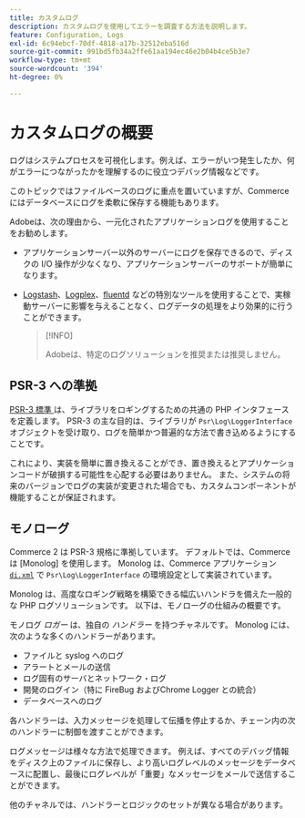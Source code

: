 ```yaml
---
title: カスタムログ
description: カスタムログを使用してエラーを調査する方法を説明します。
feature: Configuration, Logs
exl-id: 6c94ebcf-70df-4818-a17b-32512eba516d
source-git-commit: 991bd5fb34a2ffe61aa194ec46e2b04b4ce5b3e7
workflow-type: tm+mt
source-wordcount: '394'
ht-degree: 0%

---
```


# カスタムログの概要

ログはシステムプロセスを可視化します。例えば、エラーがいつ発生したか、何がエラーにつながったかを理解するのに役立つデバッグ情報などです。

このトピックではファイルベースのログに重点を置いていますが、Commerceにはデータベースにログを柔軟に保存する機能もあります。

Adobeは、次の理由から、一元化されたアプリケーションログを使用することをお勧めします。

- アプリケーションサーバー以外のサーバーにログを保存できるので、ディスクの I/O 操作が少なくなり、アプリケーションサーバーのサポートが簡単になります。

- [Logstash]、[Logplex]、[fluentd] などの特別なツールを使用することで、実稼動サーバーに影響を与えることなく、ログデータの処理をより効果的に行うことができます。

  >[!INFO]
  >
  >Adobeは、特定のログソリューションを推奨または推奨しません。

## PSR-3 への準拠

[PSR-3 標準 ][laminas] は、ライブラリをロギングするための共通の PHP インタフェースを定義します。 PSR-3 の主な目的は、ライブラリが `Psr\Log\LoggerInterface` オブジェクトを受け取り、ログを簡単かつ普遍的な方法で書き込めるようにすることです。

これにより、実装を簡単に置き換えることができ、置き換えるとアプリケーションコードが破損する可能性を心配する必要はありません。 また、システムの将来のバージョンでログの実装が変更された場合でも、カスタムコンポーネントが機能することが保証されます。

## モノローグ

Commerce 2 は PSR-3 規格に準拠しています。 デフォルトでは、Commerceは [Monolog] を使用します。 Monolog は、Commerce アプリケーション [`di.xml`][di] で `Psr\Log\LoggerInterface` の環境設定として実装されています。

Monolog は、高度なロギング戦略を構築できる幅広いハンドラを備えた一般的な PHP ログソリューションです。 以下は、モノローグの仕組みの概要です。

モノログ _ロガー_ は、独自の _ハンドラー_ を持つチャネルです。 Monolog には、次のような多くのハンドラーがあります。

- ファイルと syslog へのログ
- アラートとメールの送信
- ログ固有のサーバとネットワーク・ログ
- 開発のログイン（特に FireBug およびChrome Logger との統合）
- データベースへのログ

各ハンドラーは、入力メッセージを処理して伝播を停止するか、チェーン内の次のハンドラーに制御を渡すことができます。

ログメッセージは様々な方法で処理できます。 例えば、すべてのデバッグ情報をディスク上のファイルに保存し、より高いログレベルのメッセージをデータベースに配置し、最後にログレベルが「重要」なメッセージをメールで送信することができます。

他のチャネルでは、ハンドラーとロジックのセットが異なる場合があります。

<!-- link definitions -->

[di]: https://github.com/magento/magento2/blob/2.4/app/etc/di.xml#L9
[fluentd]: https://www.fluentd.org/
[laminas]: https://docs.laminas.dev/laminas-log/
[Logplex]: https://devcenter.heroku.com/articles/logplex
[Logstash]: https://www.elastic.co/products/logstash
[モノローグ]: https://github.com/Seldaek/monolog
